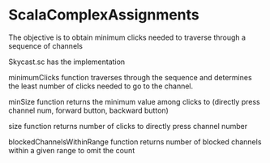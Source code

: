 # ScalaComplexAssignments

The objective is to obtain minimum clicks needed to traverse through a sequence of channels

Skycast.sc has the implementation

minimumClicks function traverses through the sequence and determines the least number of clicks needed to go to the channel.

minSize function returns the minimum value among clicks to (directly press channel num, forward button, backward button)

size function returns number of clicks to directly press channel number

blockedChannelsWithinRange function returns number of blocked channels within a given range to omit the count
